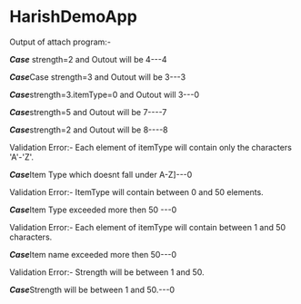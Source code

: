 # HarishDemoApp
Output of attach program:-

***Case*** strength=2 and Outout will be 4---4

***Case***Case strength=3 and Outout will be 3---3

***Case***strength=3.itemType=0 and Outout will 3---0

***Case***strength=5 and Outout will be 7----7

***Case***strength=2 and Outout will be 8----8

Validation Error:- Each element of itemType will contain only the characters 'A'-'Z'.

***Case***Item Type which doesnt fall under  A-Z]---0

Validation Error:- ItemType will contain between 0 and 50 elements.

***Case***Item Type exceeded  more then 50 ---0

Validation Error:- Each element of itemType will contain between 1 and 50 characters.

***Case***Item name exceeded  more then 50---0

Validation Error:- Strength will be between 1 and 50.

***Case***Strength will be between 1 and 50.---0

